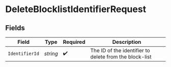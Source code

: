 # DeleteBlocklistIdentifierRequest


## Fields

| Field                                                  | Type                                                   | Required                                               | Description                                            |
| ------------------------------------------------------ | ------------------------------------------------------ | ------------------------------------------------------ | ------------------------------------------------------ |
| `IdentifierId`                                         | *string*                                               | :heavy_check_mark:                                     | The ID of the identifier to delete from the block-list |